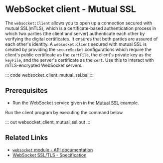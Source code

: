 # WebSocket client - Mutual SSL

The `websocket:Client` allows you to open up a connection secured with mutual SSL(mTLS), which is a certificate-based authentication process in which two parties (the client and server) authenticate each other by verifying the digital certificates. It ensures that both parties are assured of each other's identity. A `websocket:Client` secured with mutual SSL is created by providing the `secureSocket` configurations which require the client's public certificate as the `certFile`, the client's private key as the `keyFile`, and the server's certificate as the `cert`. Use this to interact with mTLS-encrypted WebSocket servers.

::: code websocket_client_mutual_ssl.bal :::

## Prerequisites
- Run the WebSocket service given in the [Mutual SSL](/learn/by-example/websocket-service-mutual-ssl/) example.

Run the client program by executing the command below.

::: out websocket_client_mutual_ssl.out :::

## Related Links
- [`websocket` module - API documentation](https://lib.ballerina.io/ballerina/websocket/latest)
- [WebSocket SSL/TLS - Specification](/spec/websocket/#5-securing-the-websocket-connections)

